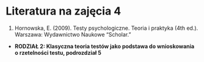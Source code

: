 # Literatura na zajęcia 4

1. Hornowska, E. (2009). Testy psychologiczne. Teoria i praktyka (4th ed.). Warszawa: Wydawnictwo Naukowe “Scholar.” 
  - **RODZIAŁ 2: Klasyczna teoria testów jako podstawa do wnioskowania o rzetelności testu, podrozdział 5**
